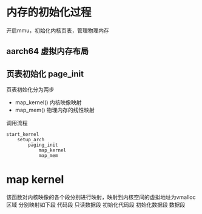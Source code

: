 # 内存的初始化过程
开启mmu，初始化内核页表，管理物理内存
## aarch64 虚拟内存布局
## 页表初始化 page_init

页表初始化分为两步

- map_kernel() 内核映像映射
- map_mem() 物理内存的线性映射

调用流程
```
start_kernel
    setup_arch
        paging_init
            map_kernel
            map_mem
```
# map kernel
该函数对内核映像的各个段分别进行映射，映射到内核空间的虚拟地址为vmalloc区域
分别映射如下段
代码段
只读数据段
初始化代码段
初始化数据段
数据段